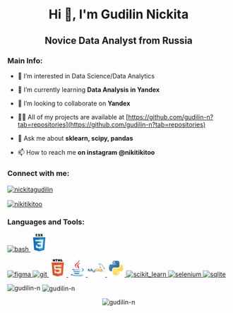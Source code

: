 <h1 align="center">Hi 👋, I'm Gudilin Nickita</h1>
<h2 align="center">Novice Data Analyst from Russia</h3>
<h3 align="left">Main Info:</h3>

- 👀 I’m interested in Data Science/Data Analytics

- 🌱 I’m currently learning **Data Analysis in Yandex**

- 👯 I’m looking to collaborate on **Yandex**

- 👨‍💻 All of my projects are available at [https://github.com/gudilin-n?tab=repositories](https://github.com/gudilin-n?tab=repositories)

- 💬 Ask me about **sklearn, scipy, pandas**

- 📫 How to reach me **on instagram @nikitikitoo**

<h3 align="left">Connect with me:</h3>
<p align="left">
<a href="https://kaggle.com/nickitagudilin" target="blank"><img align="center" src="https://raw.githubusercontent.com/rahuldkjain/github-profile-readme-generator/master/src/images/icons/Social/kaggle.svg" alt="nickitagudilin" height="30" width="40" /></a>
 
<a href="https://instagram.com/nikitikitoo" target="blank"><img align="center" src="https://raw.githubusercontent.com/rahuldkjain/github-profile-readme-generator/master/src/images/icons/Social/instagram.svg" alt="nikitikitoo" height="30" width="40" /></a>
</p>

<h3 align="left">Languages and Tools:</h3>
<p align="left"> <a href="https://www.gnu.org/software/bash/" target="_blank"> <img src="https://www.vectorlogo.zone/logos/gnu_bash/gnu_bash-icon.svg" alt="bash"
width="40" height="40"/> </a> <a href="https://www.w3schools.com/css/" target="_blank"> <img                                                                                          src="https://raw.githubusercontent.com/devicons/devicon/master/icons/css3/css3-original-wordmark.svg" alt="css3" width="40" height="40"/> </a> 

<a href="https://www.figma.com/" target="_blank"> <img src="https://www.vectorlogo.zone/logos/figma/figma-icon.svg" alt="figma" width="40" height="40"/> </a> 
<a href="https://git-scm.com/" target="_blank"> <img src="https://www.vectorlogo.zone/logos/git-scm/git-scm-icon.svg" alt="git" width="40" height="40"/> </a> 
<a href="https://www.w3.org/html/" target="_blank"> <img src="https://raw.githubusercontent.com/devicons/devicon/master/icons/html5/html5-original-wordmark.svg" alt="html5" width="40" height="40"/> </a> <a href="https://www.java.com" target="_blank"> 
<img src="https://raw.githubusercontent.com/devicons/devicon/master/icons/java/java-original.svg" alt="java" width="40" height="40"/> </a> 
<a href="https://www.mysql.com/" target="_blank"> <img src="https://raw.githubusercontent.com/devicons/devicon/master/icons/mysql/mysql-original-wordmark.svg" alt="mysql" width="40" height="40"/> </a> <a href="https://www.python.org" target="_blank"> 
<img src="https://raw.githubusercontent.com/devicons/devicon/master/icons/python/python-original.svg" alt="python" width="40" height="40"/> </a> 
<a href="https://scikit-learn.org/" target="_blank"> <img src="https://upload.wikimedia.org/wikipedia/commons/0/05/Scikit_learn_logo_small.svg" alt="scikit_learn" width="40" height="40"/> </a> 
<a href="https://www.selenium.dev" target="_blank"> <img src="https://raw.githubusercontent.com/detain/svglogos/780f25886640cef088af994181646db2f6b1a3f8/svg/selenium-logo.svg" alt="selenium" width="40" height="40"/> </a> 
<a href="https://www.sqlite.org/" target="_blank"> <img src="https://www.vectorlogo.zone/logos/sqlite/sqlite-icon.svg" alt="sqlite" width="40" height="40"/> </a> </p>

<p><img align="left" src="https://github-readme-stats.vercel.app/api/top-langs?username=gudilin-n&show_icons=true&locale=en&layout=compact&theme=tokyonight" alt="gudilin-n" /></p>

<p>&nbsp;<img align="center" src="https://github-readme-stats.vercel.app/api?username=gudilin-n&show_icons=true&locale=en&theme=tokyonight" alt="gudilin-n" /></p>

<p align="center"> <img src="https://komarev.com/ghpvc/?username=gudilin-n&label=Profile%20views&color=0e75b6&style=flat" alt="gudilin-n" /> </p>


<!---
gudilin-n/gudilin-n is a ✨ special ✨ repository because its `README.md` (this file) appears on your GitHub profile.
You can click the Preview link to take a look at your changes.
--->
